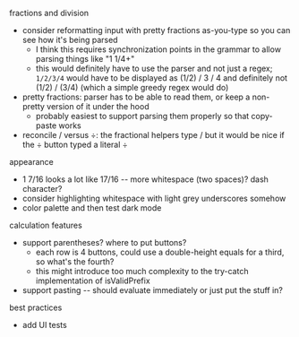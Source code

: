 fractions and division
- consider reformatting input with pretty fractions as-you-type so you can see how it's being parsed
    - I think this requires synchronization points in the grammar to allow parsing things like "1 1/4+"
    - this would definitely have to use the parser and not just a regex; `1/2/3/4` would have to be displayed as (1/2) / 3 / 4 and definitely not (1/2) / (3/4) (which a simple greedy regex would do) 
- pretty fractions: parser has to be able to read them, or keep a non-pretty version of it under the hood
    - probably easiest to support parsing them properly so that copy-paste works
- reconcile / versus ÷: the fractional helpers type / but it would be nice if the ÷ button typed a literal ÷

appearance
- 1 7/16 looks a lot like 17/16 -- more whitespace (two spaces)? dash character?
- consider highlighting whitespace with light grey underscores somehow
- color palette and then test dark mode

calculation features
- support parentheses? where to put buttons?
    - each row is 4 buttons, could use a double-height equals for a third, so what's the fourth?
    - this might introduce too much complexity to the try-catch implementation of isValidPrefix
- support pasting -- should evaluate immediately or just put the stuff in?

best practices
- add UI tests

